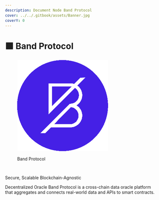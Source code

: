 ```yaml
---
description: Document Node Band Protocol
cover: ../../.gitbook/assets/Banner.jpg
coverY: 0
---
```


# 🟩 Band Protocol

<figure><img src="https://github.com/roomit-xyz/stake.roomit.xyz/blob/main/img/services/band.png?raw=true" alt=""><figcaption><p>Band Protocol</p></figcaption></figure>

<figure><img src="https://health.roomit.xyz/api/badge/120/status?style=for-the-badge" alt=""><figcaption></figcaption></figure>

Secure, Scalable Blockchain-Agnostic

Decentralized Oracle Band Protocol is a cross-chain data oracle platform that aggregates and connects real-world data and APIs to smart contracts.
